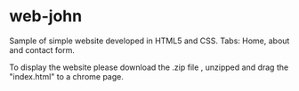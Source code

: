 # web-john

Sample of simple website developed in HTML5 and CSS.
Tabs: Home, about and contact form.

To display the website please download the .zip file , unzipped and drag the "index.html" to a chrome page.
